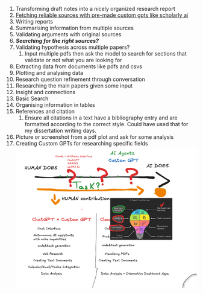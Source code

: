1. Transforming draft notes into a nicely organized research report
2. [Fetching reliable sources with pre-made custom gpts like scholarly ai](https://chatgpt.com/share/7ae42cca-8240-4933-87bb-31e80bd6b2df)
3. Writing reports
4. Summarising information from multiple sources
5. Validating arguments with original sources
6. ***Searching for the right sources?***
7. Validating hypothesis across multiple papers?
    1. Input multiple pdfs then ask the model to search for sections that validate or not what you are looking for
8. Extracting data from documents like pdfs and csvs
9. Plotting and analysing data
10. Research question refinement through conversation
11. Researching the main papers given some input
12. Insight and connections
13. Basic Search
14. Organising information in tables
15. References and citation
    1. Ensure all citations in a text have a bibliography entry and are formatted according to the correct style. Could have used that for my dissertation writing days.
16. Picture or screenshot from a pdf plot and ask for some analysis
17. Creating Custom GPTs for researching specific fields
![](2024-11-13-21-38-17.png)